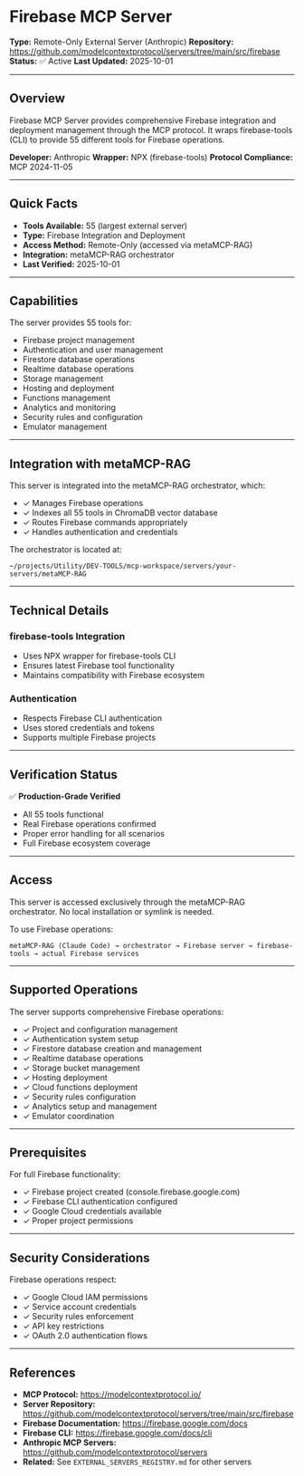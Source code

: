 # Firebase MCP Server

**Type:** Remote-Only External Server (Anthropic)
**Repository:** https://github.com/modelcontextprotocol/servers/tree/main/src/firebase
**Status:** ✅ Active
**Last Updated:** 2025-10-01

---

## Overview

Firebase MCP Server provides comprehensive Firebase integration and deployment management through the MCP protocol. It wraps firebase-tools (CLI) to provide 55 different tools for Firebase operations.

**Developer:** Anthropic
**Wrapper:** NPX (firebase-tools)
**Protocol Compliance:** MCP 2024-11-05

---

## Quick Facts

- **Tools Available:** 55 (largest external server)
- **Type:** Firebase Integration and Deployment
- **Access Method:** Remote-Only (accessed via metaMCP-RAG)
- **Integration:** metaMCP-RAG orchestrator
- **Last Verified:** 2025-10-01

---

## Capabilities

The server provides 55 tools for:
- Firebase project management
- Authentication and user management
- Firestore database operations
- Realtime database operations
- Storage management
- Hosting and deployment
- Functions management
- Analytics and monitoring
- Security rules and configuration
- Emulator management

---

## Integration with metaMCP-RAG

This server is integrated into the metaMCP-RAG orchestrator, which:
- ✓ Manages Firebase operations
- ✓ Indexes all 55 tools in ChromaDB vector database
- ✓ Routes Firebase commands appropriately
- ✓ Handles authentication and credentials

The orchestrator is located at:
```
~/projects/Utility/DEV-TOOLS/mcp-workspace/servers/your-servers/metaMCP-RAG
```

---

## Technical Details

### firebase-tools Integration
- Uses NPX wrapper for firebase-tools CLI
- Ensures latest Firebase tool functionality
- Maintains compatibility with Firebase ecosystem

### Authentication
- Respects Firebase CLI authentication
- Uses stored credentials and tokens
- Supports multiple Firebase projects

---

## Verification Status

✅ **Production-Grade Verified**
- All 55 tools functional
- Real Firebase operations confirmed
- Proper error handling for all scenarios
- Full Firebase ecosystem coverage

---

## Access

This server is accessed exclusively through the metaMCP-RAG orchestrator. No local installation or symlink is needed.

To use Firebase operations:
```
metaMCP-RAG (Claude Code) → orchestrator → Firebase server → firebase-tools → actual Firebase services
```

---

## Supported Operations

The server supports comprehensive Firebase operations:
- ✓ Project and configuration management
- ✓ Authentication system setup
- ✓ Firestore database creation and management
- ✓ Realtime database operations
- ✓ Storage bucket management
- ✓ Hosting deployment
- ✓ Cloud functions deployment
- ✓ Security rules configuration
- ✓ Analytics setup and management
- ✓ Emulator coordination

---

## Prerequisites

For full Firebase functionality:
- ✓ Firebase project created (console.firebase.google.com)
- ✓ Firebase CLI authentication configured
- ✓ Google Cloud credentials available
- ✓ Proper project permissions

---

## Security Considerations

Firebase operations respect:
- ✓ Google Cloud IAM permissions
- ✓ Service account credentials
- ✓ Security rules enforcement
- ✓ API key restrictions
- ✓ OAuth 2.0 authentication flows

---

## References

- **MCP Protocol:** https://modelcontextprotocol.io/
- **Server Repository:** https://github.com/modelcontextprotocol/servers/tree/main/src/firebase
- **Firebase Documentation:** https://firebase.google.com/docs
- **Firebase CLI:** https://firebase.google.com/docs/cli
- **Anthropic MCP Servers:** https://github.com/modelcontextprotocol/servers
- **Related:** See `EXTERNAL_SERVERS_REGISTRY.md` for other servers
